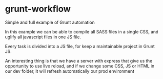 # grunt-workflow
Simple and full example of Grunt automation

In this example we can be able to compile all SASS files in a single CSS, and uglify all javascript files in one JS file.

Every task is divided into a JS file, for keep a maintainable project in Grunt JS.

An interesting thing is that we have a server with express that give us the opportunity to use live reload, and if we change some CSS, JS or HTML in our dev folder, it will refresh automatically our prod environment
